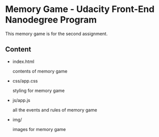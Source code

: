 # Memory Game - Udacity Front-End Nanodegree Program

This memory game is for the second assignment.

## Content
- index.html 
  
  contents of memory game

- css/app.css
  
  styling for memory game
  
- js/app.js
  
  all the events and rules of memory game

- img/
  
  images for memory game
  
